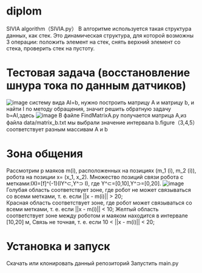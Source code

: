 # diplom
SIVIA algorithm（SIVIA.py）
В алгоритме используется такая структура данных, как стек. Это динамическая структура, для которой возможны 3 операции: положить элемент на стек, снять верхний элемент со стека, проверить стек на пустоту.

# Тестовая задача (восстановление шнура тока по данным датчиков)
![image](https://github.com/Li-Rui-QI/diplom/assets/25670502/1a7decd4-7e3b-4625-8e98-9ceaf6af26b0) 
систему вида AI=b, нужно построить матрицу A и матрицу b, и найти I по методу обращения, значит решить обратную задачу b=AI,здесь
![image](https://github.com/Li-Rui-QI/diplom/assets/25670502/e89698b0-0fe7-4c38-9b67-bc5a243b191d) 
В файле FindMatrixA.py получается матрица A,из файла data/matrix_b.txt мы выбрали значение интервала b.figure（3,4,5）соответствует разным массивам A и b

# Зона общения
Рассмотрим p маяков m(i), расположенных на позициях (m_1 (i), m_2 (i)),  робота на позиции  x= (x_1, x_2). Множество позиций связи робота с метками:IXI=[f]^(-1)(IY^⊂,Y^⊃ I), где Y^⊂=[0,10],Y^⊃=[0,20].
![image](https://github.com/Li-Rui-QI/diplom/assets/25670502/f04b1d04-4439-4894-b71f-eb5b5f339e05) 
	Голубая область соответствует зоне, где робот не может связываться со всеми метками, т. е. если ||x - m(i)|| > 20;   
	Красная область соответствует зоне, где робот может связываться со всеми метками, т. е. если ||x - m(i)|| < 10; 
	Желтый область соответствует зоне между роботом и маяком находится в интервале [10,20] м, Связь не точная, т. е. если 10 < ||x - m(i)|| < 20;

# Установка и запуск
Скачать или клонировать данный репозиторий
Запустить main.py
